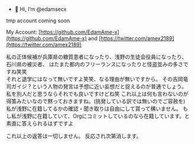 - 👋 Hi, I’m @edamsecx

tmp account
coming soon

My Account: [https://github.com/EdamAme-x](https://github.com/EdamAme-x) and [https://twitter.com/amex2189](https://twitter.com/amex2189)

私の正体候補が兵庫県の糖質患者になったり、浅野の生徒会役員になったり、 石川県の被災者、
はたまた都内のフリーランスになったりと怪盗並みの多さですね笑笑  
それと退学にはなって無いですよ笑笑、なる理由が無いですから。
その吉岡竜司ガイジ？という人物の発言は予想に近い妄想だと捉えるのが普通でしょう。
私を別人だと思うならそれでも良いですけどね笑
これ以上は何も言わないのが得策みたいなので黙っておきますね。(挑発している訳では無いのでご容赦を)  
私が浅野に在籍してるかの確認・聞き取りは自由にして貰って構いません。
もし私が浅野に在籍していて、Orgにコミットしているのなら在籍しています。と素直に答えられるはずですよ

これ以上の返答は一切しません。
反応され次第消します。
